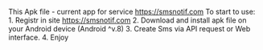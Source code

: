 This Apk file - current app for service https://smsnotif.com
To start to use:
    1. Registr in site https://smsnotif.com
    2. Download and install apk file on your Android device (Android ^v.8)
    3. Create Sms via API request or Web interface.
    4. Enjoy
